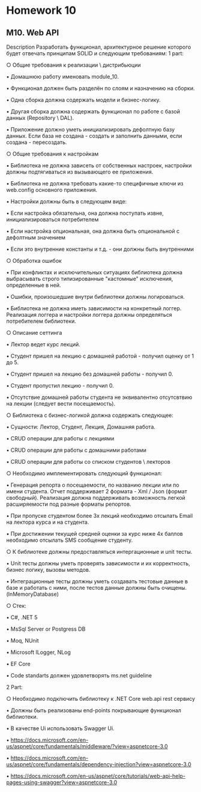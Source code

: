 # Homework 10

## M10. Web API

Description
Разработать функционал, архитектурное решение которого будет отвечать принципам SOLID и следующим требованиям:
1 part:

○ Общие требования к реализации \ дистрибьюции

• Домашнюю работу именовать module_10.

• Функционал должен быть разделён по слоям и назначению на сборки.

• Одна сборка должна содержать модели и бизнес-логику.

• Другая сборка должна содержать функционал по работе с базой данных (Repository \ DAL).

• Приложение должно уметь инициализировать дефолтную базу данных. Если база не создана - создать и заполнить данными, если создана - пересоздать.

 

○ Общие требования к настройкам

• Библиотека не должна зависеть от собственных настроек, настройки должны подтягиваться из вызывающего ее приложения.

• Библиотека не должна требовать какие-то специфичные ключи из web.config основного приложения.

• Настройки должны быть в следующем виде:

• Если настройка обязательна, она должна поступать извне, инициализироваться потребителем

• Если настройка опциональная, она должна быть опциональной с дефолтным значением

• Если это внутренние константы и т.д. - они должны быть внутренними

 

○ Обработка ошибок

• При конфликтах и исключительных ситуациях библиотека должна выбрасывать строго типизированные "кастомные" исключения, определенные в ней.

• Ошибки, произошедшие внутри библиотеки должны логироваться.

• Библиотека не должна иметь зависимости на конкретный логгер. Реализация логгера и настройки логгера должны определяться потребителем библиотеки.

 

○ Описание сеттинга

• Лектор ведет курс лекций.

• Студент пришeл на лекцию с домашней работой - получил оценку от 1 до 5.

• Студент пришел на лекцию без домашней работы - получил 0.

• Студент пропустил лекцию - получил 0.

• Отсутствие домашней работы студента не эквивалентно отсутсвтвию на лекции (следует вести посещаемость).

 

○ Библиотека с бизнес-логикой должна содержать следующее:

• Сущности: Лектор, Студент, Лекция, Домашняя работа.

• CRUD операции для работы с лекциями

• CRUD операции для работы с домашними работами

• CRUD операции для работы со списком студентов \ лекторов

 

○ Необходимо имплементировать следующий функционал:

• Генерация репорта о посещаемости, по названию лекции или по имени студента. Отчет поддерживает 2 формата - Xml / Json (формат свободный). Реализация должна поддерживать возможность легкой расширяемости под разные форматы репортов.

• При пропуске студентом более 3х лекций необходимо отсылать Email на лектора курса и на студента.

• При достижении текущей средней оценки за курс ниже 4х баллов необходимо отсылать SMS сообщение студенту.

 

○ К библиотеке должны предоставляться интергационные и unit тесты.

• Unit тесты должны уметь проверять зависимости и их корректность, бизнес логику, вызовы методов.

• Интеграционные тесты должны уметь создавать тестовые данные в базе и работать с ними, после тестов данные должны быть очищены. (InMemoryDatabase)

 

○ Стек:

• C#, .NET 5

• MsSql Server or Postgress DB

• Moq, NUnit

• Microsoft ILogger, NLog

• EF Core

• Code standarts должен удовлетворять ms.net guideline

 

2 Part:

○ Необходимо подключить библиотеку к .NET Core web.api rest сервису

• Должны быть реализованы end-points покрывающие функционал библиотеки.

• В качестве Ui использовать Swagger Ui.

• https://docs.microsoft.com/en-us/aspnet/core/fundamentals/middleware/?view=aspnetcore-3.0

• https://docs.microsoft.com/en-us/aspnet/core/fundamentals/dependency-injection?view=aspnetcore-3.0

• https://docs.microsoft.com/en-us/aspnet/core/tutorials/web-api-help-pages-using-swagger?view=aspnetcore-3.0